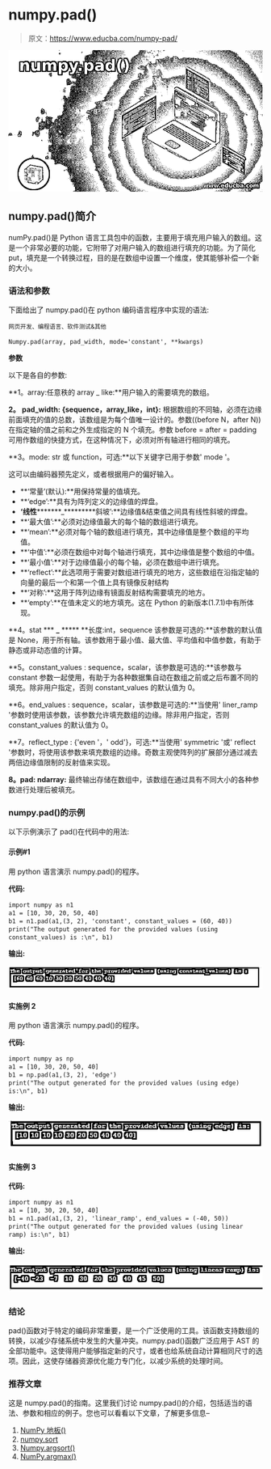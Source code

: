 # numpy.pad()

> 原文：<https://www.educba.com/numpy-pad/>

![numpy.pad()](img/5bfbc2372dbba8cf972a2da6b174a444.png)



## numpy.pad()简介

numPy.pad()是 Python 语言工具包中的函数，主要用于填充用户输入的数组。这是一个非常必要的功能，它附带了对用户输入的数组进行填充的功能。为了简化 put，填充是一个转换过程，目的是在数组中设置一个维度，使其能够补偿一个新的大小。

### 语法和参数

下面给出了 numpy.pad()在 python 编码语言程序中实现的语法:

<small>网页开发、编程语言、软件测试&其他</small>

```
Numpy.pad(array, pad_width, mode='constant', **kwargs)
```

**参数**

以下是各自的参数:

**1。array:任意秩的 array _ like:**用户输入的需要填充的数组。

**2。** **pad_width: {sequence，array_like，int}:** 根据数组的不同轴，必须在边缘前面填充的值的总数，该数组是为每个值唯一设计的。参数((before N，after N))在指定轴的值之前和之外生成指定的 N 个填充。参数 before = after = padding 可用作数组的快捷方式，在这种情况下，必须对所有轴进行相同的填充。

**3。mode: str 或 function，可选:**以下关键字已用于参数' mode '。

这可以由编码器预先定义，或者根据用户的偏好输入。

*   **‘常量’(默认):**用保持常量的值填充。
*   **‘edge’:**具有为阵列定义的边缘值的焊盘。
*   **‘线性*********_*********斜坡’:**边缘值&结束值之间具有线性斜坡的焊盘。
*   **‘最大值’:**必须对边缘值最大的每个轴的数组进行填充。
*   **‘mean’:**必须对每个轴的数组进行填充，其中边缘值是整个数组的平均值。
*   **‘中值’:**必须在数组中对每个轴进行填充，其中边缘值是整个数组的中值。
*   **‘最小值’:**对于边缘值最小的每个轴，必须在数组中进行填充。
*   **‘reflect’:**此选项用于需要对数组进行填充的地方，这些数组在沿指定轴的向量的最后一个和第一个值上具有镜像反射结构
*   **‘对称’:**这用于阵列边缘有镜面反射结构需要填充的地方。
*   **‘empty’:**在值未定义的地方填充。这在 Python 的新版本(1.7.1)中有所体现。

**4。stat *** **_** ***** **长度:int，sequence 该参数是可选的:**该参数的默认值是 None，用于所有轴。该参数用于最小值、最大值、平均值和中值参数，有助于静态或非动态值的计算。

**5。constant_values : sequence，scalar，该参数是可选的:**该参数与 constant 参数一起使用，有助于为各种数据集自动在数组之前或之后布置不同的填充。除非用户指定，否则 constant_values 的默认值为 0。

**6。end_values : sequence，scalar，该参数是可选的:**当使用' liner_ramp '参数时使用该参数，该参数允许填充数组的边缘。除非用户指定，否则 constant_values 的默认值为 0。

**7。reflect_type : {'even '，' odd'}，可选:**当使用' symmetric '或' reflect '参数时，将使用该参数来填充数组的边缘。奇数主观使阵列的扩展部分通过减去两倍边缘值限制的反射值来实现。

**8。pad: ndarray:** 最终输出存储在数组中，该数组在通过具有不同大小的各种参数进行处理后被填充。

### numpy.pad()的示例

以下示例演示了 pad()在代码中的用法:

#### 示例#1

用 python 语言演示 numpy.pad()的程序。

**代码:**

```
import numpy as n1
a1 = [10, 30, 20, 50, 40]
b1 = n1.pad(a1,(3, 2), 'constant', constant_values = (60, 40))
print("The output generated for the provided values (using constant_values) is :\n", b1)
```

**输出:**

![numpy.pad() 1](img/f35ea338b02dbf7a6d6d0e007aa02e61.png)



#### 实施例 2

用 python 语言演示 numpy.pad()的程序。

**代码:**

```
import numpy as np
a1 = [10, 30, 20, 50, 40]
b1 = np.pad(a1,(3, 2), 'edge')
print("The output generated for the provided values (using edge) is:\n", b1)
```

**输出:**

![numpy.pad() 2](img/2a8547819c7806aa400891ea84fdd9c0.png)



#### 实施例 3

**代码:**

```
import numpy as n1
a1 = [10, 30, 20, 50, 40]
b1 = n1.pad(a1,(3, 2), 'linear_ramp', end_values = (-40, 50))
print("The output generated for the provided values (using linear ramp) is:\n", b1)
```

**输出:**

![Example 3](img/6883ea88f7f4cbc5fd42f620d8d242e1.png)



### 结论

pad()函数对于特定的编码非常重要，是一个广泛使用的工具。该函数支持数组的转换，以减少存储系统中发生的大量冲突。numpy.pad()函数广泛应用于 AST 的全部功能中。这使得用户能够指定新的尺寸，或者也给系统自动计算相同尺寸的选项。因此，这使存储器资源优化能力专门化，以减少系统的处理时间。

### 推荐文章

这是 numpy.pad()的指南。这里我们讨论 numpy.pad()的介绍，包括适当的语法、参数和相应的例子。您也可以看看以下文章，了解更多信息–

1.  [NumPy 地板()](https://www.educba.com/numpy-floor/)
2.  [numpy.sort](https://www.educba.com/numpy-sort/)
3.  [Numpy.argsort()](https://www.educba.com/numpy-argsort/)
4.  [NumPy.argmax()](https://www.educba.com/numpy-argmax/)





